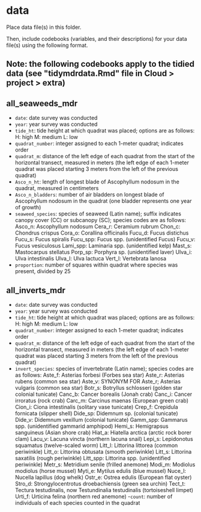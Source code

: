 # data

Place data file(s) in this folder.

Then, include codebooks (variables, and their descriptions) for your data file(s)
using the following format.

## Note: the following codebooks apply to the tidied data (see "tidymdrdata.Rmd" file in Cloud > project > extra)

## all_seaweeds_mdr

- `date`: date survey was conducted
- `year`: year survey was conducted
- `tide_ht`: tide height at which quadrat was placed; options are as follows:
      H: high
      M: medium
      L: low
- `quadrat_number`: integer assigned to each 1-meter quadrat; indicates order
- `quadrat_m`: distance of the left edge of each quadrat from the start of the horizontal transect, measured in meters (the left edge of each 1-meter quadrat was placed starting 3 meters from the left of the previous quadrat)
- `Asco_n_ht`: length of longest blade of Ascophyllum nodosum in the quadrat, measured in centimeters
- `Asco_n_bladders`: number of air bladders on longest blade of Ascophyllum nodosum in the quadrat (one bladder represents one year of growth)
- `seaweed_species`: species of seaweed (Latin name); suffix indicates canopy cover (CC) or subcanopy (SC); species codes are as follows:
      Asco_n: Ascophyllum nodosum
      Cera_r: Ceramium rubrum
      Chon_c: Chondrus crispus
      Cora_o: Corallina officinalis
      Fucu_d: Fucus distichus
      Fucu_s: Fucus spiralis
      Fucu_spp: Fucus spp. (unidentified Fucus)
      Fucu_v: Fucus vesiculosus
      Lami_spp: Laminaria spp. (unidentified kelp)
      Mast_s: Mastocarpus stellatus
      Porp_sp: Porphyra sp. (unidentified laver)
      Ulva_i: Ulva intestinalis
      Ulva_l: Ulva lactuca
      Vert_l: Vertebrata lanosa
- `proportion`: number of squares within quadrat where species was present, divided by 25

## all_inverts_mdr

- `date`: date survey was conducted
- `year`: year survey was conducted
- `tide_ht`: tide height at which quadrat was placed; options are as follows:
      H: high
      M: medium
      L: low
- `quadrat_number`: integer assigned to each 1-meter quadrat; indicates order
- `quadrat_m`: distance of the left edge of each quadrat from the start of the horizontal transect, measured in meters (the left edge of each 1-meter quadrat was placed starting 3 meters from the left of the previous quadrat)
- `invert_species`: species of invertebrate (Latin name); species codes are as follows:
     Aste_f: Asterias forbesi (Forbes sea star)
     Aste_r: Asterias rubens (common sea star)
     Aste_v: SYNONYM FOR Aste_r; Asterias vulgaris (common sea star)
     Botr_s: Botryllus schlosseri (golden star colonial tunicate)
     Canc_b: Cancer borealis (Jonah crab)
     Canc_i: Cancer irroratus (rock crab)
     Carc_m: Carcinus maenas (European green crab)
     Cion_i: Ciona intestinalis (solitary vase tunicate)
     Crep_f: Crepidula fornicata (slipper shell)
     Dide_sp: Didemnum sp. (colonial tunicate)
     Dide_v: Didemnum vexillum (colonial tunicate)
     Gamm_spp: Gammarus spp. (unidentified gammarid amphipod)
     Hemi_s: Hemigrapsus sanguineus (Asian shore crab)
     Hiat_a: Hiatella arctica (arctic rock borer clam)
     Lacu_v: Lacuna vincta (northern lacuna snail)
     Lepi_s: Lepidonotus squamatus (twelve-scaled worm)
     Litt_l: Littorina littorea (common periwinkle)
     Litt_o: Littorina obtusata (smooth periwinkle)
     Litt_s: Littorina saxatilis (rough periwinkle)
     Litt_spp: Littorina spp. (unidentified periwinkle)
     Metr_s: Metridium senile (frilled anemone)
     Modi_m: Modiolus modiolus (horse mussel)
     Myti_e: Mytilus edulis (blue mussel)
     Nuce_l: Nucella lapillus (dog whelk)
     Ostr_e: Ostrea edulis (European flat oyster)
     Stro_d: Strongylocentrotus droebachiensis (green sea urchin)
     Tect_t: Tectura testudinalis, now Testundinalia testudinalis (tortoiseshell limpet)
     Urti_f: Urticina felina (northern red anemone)
-`count`: number of individuals of each species counted in the quadrat
